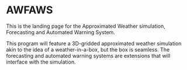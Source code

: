# AWFAWS
This is the landing page for the Approximated Weather simulation, Forecasting and Automated Warning System.

This program will feature a 3D-gridded approximated weather simulation akin to the idea of a weather-in-a-box, but the box is seamless. The forecasting and automated warning systems are extensions that will interface with the simulation.
